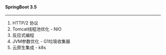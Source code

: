 #### SpringBoot 3.5

---

1. HTTP/2 协议
2. Tomcat线程池优化 - NIO
3. 反应式编程
4. JVM参数优化 - G1垃圾收集器
5. 云原生集成 - k8s

